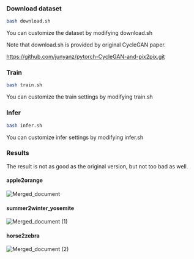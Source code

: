 ### Download dataset

```bash
bash download.sh
```

You can customize the dataset by modifying download.sh

Note that download.sh is provided by original CycleGAN paper.

https://github.com/junyanz/pytorch-CycleGAN-and-pix2pix.git



### Train

```bash
bash train.sh
```

You can customize the train settings by modifying train.sh



### Infer

```bash
bash infer.sh
```

You can customize infer settings by modifying infer.sh



### Results

The result is not as good as the original version, but not too bad as well.

#### apple2orange

![Merged_document](https://i.loli.net/2021/07/26/7zHAXdNhtwec3TP.jpg)

#### summer2winter_yosemite

![Merged_document (1)](https://i.loli.net/2021/07/26/2fND8VIeqbLat3k.jpg)

#### horse2zebra

![Merged_document (2)](https://i.loli.net/2021/07/26/jtknahxdNPJswyH.jpg)